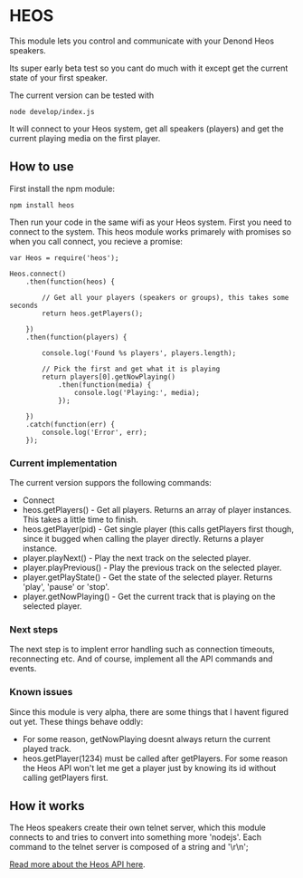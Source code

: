 HEOS
====

This module lets you control and communicate with your Denond Heos speakers.

Its super early beta test so you cant do much with it except get the current state of your first speaker.

The current version can be tested with

    node develop/index.js

It will connect to your Heos system, get all speakers (players) and get the current playing media on the first player.


## How to use

First install the npm module:

    npm install heos

Then run your code in the same wifi as your Heos system. First you need to connect to the system.
This heos module works primarely with promises so when you call connect, you recieve a promise:

    var Heos = require('heos');

    Heos.connect()
        .then(function(heos) {

            // Get all your players (speakers or groups), this takes some seconds
            return heos.getPlayers();

        })
        .then(function(players) {

            console.log('Found %s players', players.length);

            // Pick the first and get what it is playing
            return players[0].getNowPlaying()
                .then(function(media) {
                    console.log('Playing:', media);
                });

        })
        .catch(function(err) {
            console.log('Error', err);
        });

### Current implementation

The current version suppors the following commands:

- Connect
- heos.getPlayers() - Get all players. Returns an array of player instances. This takes a little time to finish.
- heos.getPlayer(pid) - Get single player (this calls getPlayers first though, since it bugged when calling the player directly. Returns a player instance.
- player.playNext() - Play the next track on the selected player.
- player.playPrevious() - Play the previous track on the selected player.
- player.getPlayState() - Get the state of the selected player. Returns 'play', 'pause' or 'stop'.
- player.getNowPlaying() - Get the current track that is playing on the selected player.

### Next steps

The next step is to implent error handling such as connection timeouts, reconnecting etc.
And of course, implement all the API commands and events.

### Known issues

Since this module is very alpha, there are some things that I havent figured out yet. These things behave oddly:

- For some reason, getNowPlaying doesnt always return the current played track.
- heos.getPlayer(1234) must be called after getPlayers. For some reason the Heos API won't let me get a player just by knowing its id without calling getPlayers first.

## How it works

The Heos speakers create their own telnet server, which this module connects to and tries to convert into something more 'nodejs'. Each command to the telnet server is composed of a string and '\r\n';

[Read more about the Heos API here](http://www.eurostar-ostrava.cz/files/01.2015_HEOS---CLI_PROTOCOL_V01.pdf).


